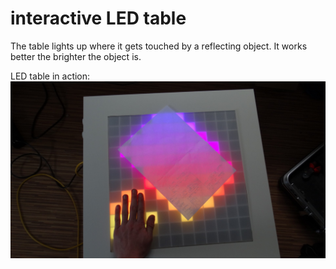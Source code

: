 # interactive LED table

The table lights up where it gets touched by a reflecting object. It works better the brighter the object is.


LED table in action:
![LED table in action](https://github.com/Daniel595/LED_projects_WS28xx/blob/master/interactive_LED_Table/pictures/LED_table.jpg)
